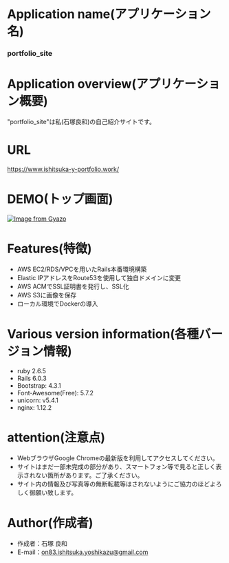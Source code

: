 # Application name(アプリケーション名)
### portfolio_site
  
# Application overview(アプリケーション概要)
"portfolio_site"は私(石塚良和)の自己紹介サイトです。

# URL
https://www.ishitsuka-y-portfolio.work/

# DEMO(トップ画面)
 
[![Image from Gyazo](https://i.gyazo.com/4924832188cdc025fd2a045369cdb4df.jpg)](https://gyazo.com/4924832188cdc025fd2a045369cdb4df)

# Features(特徴)
 
- AWS EC2/RDS/VPCを用いたRails本番環境構築 
- Elastic IPアドレスをRoute53を使用して独自ドメインに変更
- AWS ACMでSSL証明書を発行し、SSL化
- AWS S3に画像を保存
- ローカル環境でDockerの導入

# Various version information(各種バージョン情報)
  
- ruby 2.6.5
- Rails 6.0.3
- Bootstrap: 4.3.1
- Font-Awesome(Free): 5.7.2
- unicorn: v5.4.1
- nginx: 1.12.2
 
# attention(注意点)
 
- WebブラウザGoogle Chromeの最新版を利用してアクセスしてください。
- サイトはまだ一部未完成の部分があり、スマートフォン等で見ると正しく表示されない箇所があります。ご了承ください。
- サイト内の情報及び写真等の無断転載等はされないようにご協力のほどよろしく御願い致します。
 
# Author(作成者)
  
* 作成者：石塚 良和
* E-mail：on83.ishitsuka.yoshikazu@gmail.com
